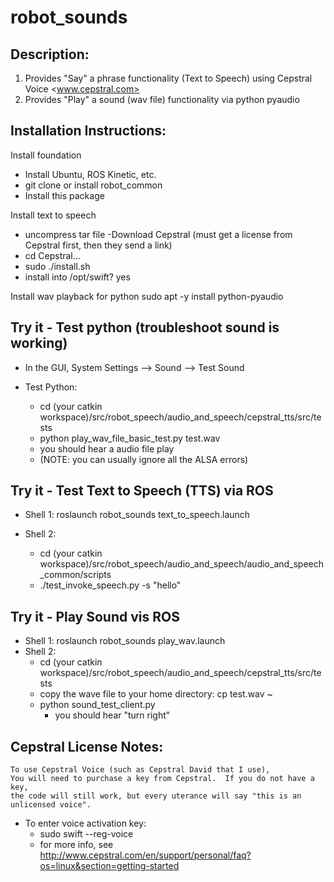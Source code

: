 # robot_sounds

## Description:
1. Provides "Say" a phrase functionality (Text to Speech) using Cepstral Voice <www.cepstral.com>
2. Provides "Play" a sound (wav file) functionality via python pyaudio

## Installation Instructions:
Install foundation
- Install Ubuntu, ROS Kinetic, etc.
- git clone or install robot_common
- Install this package


Install text to speech
- uncompress tar file
-Download Cepstral (must get a license from Cepstral first, then they send a link)
- cd Cepstral... 
- sudo ./install.sh
- install into /opt/swift?  yes


Install wav playback for python
sudo apt -y install python-pyaudio

## Try it - Test python (troubleshoot sound is working)
- In the GUI, System Settings --> Sound --> Test Sound

- Test Python:
    - cd (your catkin workspace)/src/robot_speech/audio_and_speech/cepstral_tts/src/tests
    - python play_wav_file_basic_test.py test.wav
    - you should hear a audio file play
    - (NOTE: you can usually ignore all the ALSA errors)

## Try it - Test Text to Speech (TTS) via ROS

- Shell 1: roslaunch robot_sounds text_to_speech.launch

- Shell 2:
  - cd (your catkin workspace)/src/robot_speech/audio_and_speech/audio_and_speech_common/scripts
  - ./test_invoke_speech.py -s "hello"


## Try it - Play Sound vis ROS
- Shell 1: roslaunch robot_sounds play_wav.launch
- Shell 2: 
    - cd (your catkin workspace)/src/robot_speech/audio_and_speech/cepstral_tts/src/tests
    - copy the wave file to your home directory:  cp test.wav ~
    - python sound_test_client.py 
        - you should hear "turn right"

## Cepstral License Notes:
    To use Cepstral Voice (such as Cepstral David that I use), 
    You will need to purchase a key from Cepstral.  If you do not have a key, 
    the code will still work, but every uterance will say "this is an unlicensed voice".

- To enter voice activation key:
    - sudo swift --reg-voice
    - for more info, see  <http://www.cepstral.com/en/support/personal/faq?os=linux&section=getting-started>


